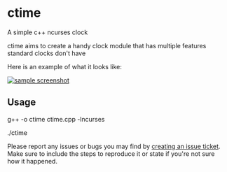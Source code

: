# ctime
A simple c++ ncurses clock

ctime aims to create a handy clock module that has multiple features standard clocks don't have

Here is an example of what it looks like:

[![sample screenshot](https://i.imgur.com/3qvvJcb.png)](https://i.imgur.com/3qvvJcb.png)

## Usage

g++ -o ctime ctime.cpp -lncurses

./ctime


Please report any issues or bugs you may find by [creating an issue ticket](https://github.com/astroshift/ctime/issues/new).
Make sure to include the steps to reproduce it or state if you're not sure how it happened.
